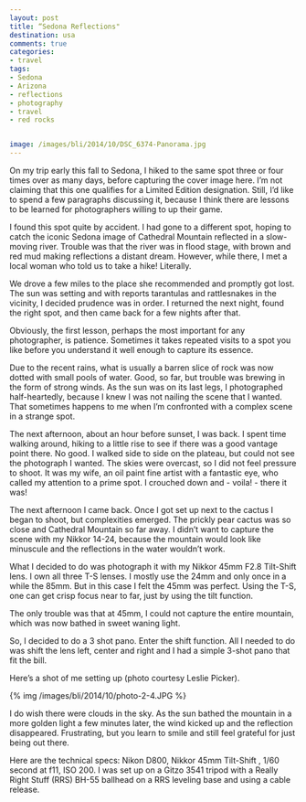```yaml
---
layout: post
title: “Sedona Reflections"
destination: usa
comments: true
categories:
- travel
tags:
- Sedona
- Arizona
- reflections
- photography
- travel
- red rocks


image: /images/bli/2014/10/DSC_6374-Panorama.jpg
---
```


On my trip early this fall to Sedona, I hiked to the same spot three or four times over as many days, before capturing the cover image here. I’m not claiming that this one qualifies for a Limited Edition designation. Still, I’d like to spend a few paragraphs discussing it, because I think there are lessons to be learned for photographers willing to up their game. 

<!--more-->

I found this spot quite by accident. I had gone to a different spot, hoping to catch the iconic Sedona image of Cathedral Mountain reflected in a slow-moving river. Trouble was that the river was in flood stage, with brown and red mud making reflections a distant dream. However, while there, I met a local woman who told us to take a hike! Literally. 

We drove a few miles to the place she recommended and promptly got lost. The sun was setting and with reports tarantulas and rattlesnakes in the vicinity, I decided prudence was in order. I returned the  next night, found the right spot, and then came back for a few nights after that. 

Obviously, the first lesson, perhaps the most important for any photographer, is patience. Sometimes it takes repeated visits to a spot you like before you understand it well enough to capture its essence. 

Due to the recent rains, what is usually a barren slice of rock was now dotted with small pools of water. Good, so far, but trouble was brewing in the form of strong winds. As the sun was on its last legs, I photographed half-heartedly, because I knew I was not nailing the scene that I wanted. That sometimes happens to me when I’m confronted with a complex scene in a strange spot. 

The next afternoon, about an hour before sunset, I was back. I spent time walking around, hiking to a little rise to see if there was a good vantage point there. No good. I walked side to side on the plateau, but could not see the photograph I wanted. The skies were overcast, so I did not feel pressure to shoot. It was my wife, an oil paint fine artist with a fantastic eye, who called my attention to a prime spot. I crouched down and - voila! - there it was!

The next afternoon I came back. Once I got set up next to the cactus I began to shoot, but complexities emerged. The prickly pear cactus was so close and Cathedral Mountain so far away. I didn’t want to capture the scene with my Nikkor 14-24, because the mountain would look like minuscule and the reflections in the water wouldn’t work. 

What I decided to do was photograph it with my Nikkor 45mm F2.8 Tilt-Shift lens. I own all three T-S lenses. I mostly use the 24mm and only once in a while the 85mm. But in this case I felt the 45mm was perfect. Using the T-S, one can get crisp focus near to far, just by using the tilt function. 

The only trouble was that at 45mm, I could not capture the entire mountain, which was now bathed in sweet waning light. 

So, I decided to do a 3 shot pano. Enter the shift function. All I needed to do was shift the lens left, center and right and I had a simple 3-shot pano that fit the bill. 

Here’s a shot of me setting up (photo courtesy Leslie Picker). 

{% img /images/bli/2014/10/photo-2-4.JPG %}

I do wish there were clouds in the sky. As the sun bathed the mountain in a more golden light a few minutes later, the wind kicked up and the reflection disappeared. Frustrating, but you learn to smile and still feel grateful for just being out there. 

Here are the technical specs: Nikon D800, Nikkor 45mm Tilt-Shift , 1/60 second at f11, ISO 200. I was set up on a Gitzo 3541 tripod with a Really Right Stuff (RRS) BH-55 ballhead on a RRS leveling base and using a cable release. 

